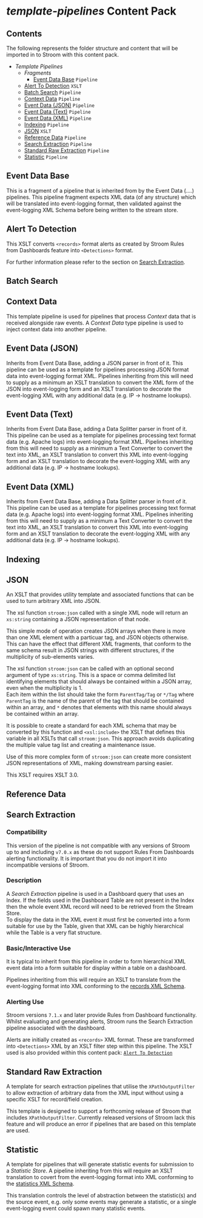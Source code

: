 # _template-pipelines_ Content Pack

## Contents

The following represents the folder structure and content that will be imported in to Stroom with this content pack.

* _Template Pipelines_ 
    * _Fragments_
        * [Event Data Base](#event-data-base) `Pipeline`
    * [Alert To Detection](#alert-to-detection) `XSLT`
    * [Batch Search](#batch-search) `Pipeline`
    * [Context Data](#context-data) `Pipeline`
    * [Event Data (JSON)](#event-data-json) `Pipeline`
    * [Event Data (Text)](#event-data-text) `Pipeline`
    * [Event Data (XML)](#event-data-xml) `Pipeline`
    * [Indexing](#indexing) `Pipeline`
    * [JSON](#json-xslt) `XSLT`
    * [Reference Data](#reference-data) `Pipeline`
    * [Search Extraction](#search-extraction) `Pipeline`
    * [Standard Raw Extraction](#raw-extraction) `Pipeline`
    * [Statistic](#statistic) `Pipeline`

## Event Data Base

This is a fragment of a pipeline that is inherited from by the Event Data (....) pipelines. This pipeline fragment expects XML data (of any structure) which will be translated into event-logging format, then validated against the event-logging XML Schema before being written to the stream store.

## Alert To Detection

This XSLT converts `<records>` format alerts as created by Stroom Rules from Dashboards feature into `<Detections>` format.

For further information please refer to the section on [Search Extraction](#search-extraction).

## Batch Search

<!--TODO-->

## Context Data

This template pipeline is used for pipelines that process _Context_ data that is received alongside raw events. A _Context Data_ type pipeline is used to inject context data into another pipeline.

## Event Data (JSON)

Inherits from Event Data Base, adding a JSON parser in front of it. This pipeline can be used as a template for pipelines processing JSON format data into event-logging format XML. Pipelines inheriting from this will need to supply as a minimum an XSLT translation to convert the XML form of the JSON into event-logging form and an XSLT translation to decorate the event-logging XML with any additional data (e.g. IP -> hostname lookups).

## Event Data (Text)

Inherits from Event Data Base, adding a Data Splitter parser in front of it. This pipeline can be used as a template for pipelines processing text format data (e.g. Apache logs) into event-logging format XML. Pipelines inheriting from this will need to supply as a minimum a Text Converter to convert the text into XML, an XSLT translation to convert this XML into event-logging form and an XSLT translation to decorate the event-logging XML with any additional data (e.g. IP -> hostname lookups).

## Event Data (XML)

Inherits from Event Data Base, adding a Data Splitter parser in front of it. This pipeline can be used as a template for pipelines processing text format data (e.g. Apache logs) into event-logging format XML. Pipelines inheriting from this will need to supply as a minimum a Text Converter to convert the text into XML, an XSLT translation to convert this XML into event-logging form and an XSLT translation to decorate the event-logging XML with any additional data (e.g. IP -> hostname lookups).

## Indexing

<!--TODO-->

## JSON

An XSLT that provides utility template and associated functions that can be used to turn arbitrary XML into JSON.

The xsl function `stroom:json` called with a single XML node will return an `xs:string` containing a JSON representation of that node.

This simple mode of operation creates JSON arrays when there is more than one XML element with a particuar tag, and JSON objects otherwise.
This can have the effect that different XML fragments, that conform to the same schema result in JSON strings with different structures, if the multiplicity of sub-elements varies.

The xsl function `stroom:json` can be called with an optional second argument of type `xs:string`. 
This is a space or comma delimited list identifying elements that should always be contained within a JSON array, even when the multiplicity is 1.  
Each item within the list should take the form `ParentTag/Tag` or `*/Tag` where `ParentTag` is the name of the parent of the tag that should be contained within an array, and `*` denotes that elements with this name should always be contained within an array.

It is possible to create a standard for each XML schema that may be converted by this function and `<xsl:include>` the XSLT that defines this variable in all XSLTs that call `stroom:json`.  This approach avoids duplicating the multiple value tag list and creating a maintenance issue.

Use of this more complex form of `stroom:json` can create more consistent JSON representations of XML, making downstream parsing easier.

This XSLT requires XSLT 3.0.

## Reference Data

<!--TODO-->

## Search Extraction

### Compatibility

This version of the pipeline is not compatible with any versions of Stroom up to and including `v7.0.x` as these do not support Rules From Dashboards
alerting functionality.  It is important that you do not import it into incompatible versions of Stroom.

### Description

A _Search Extraction_ pipeline is used in a Dashboard query that uses an Index. If the fields used in the Dashboard Table 
are not present in the Index then the whole event XML record will need to be retrieved from the Stream Store.  
To display the data in the XML event it must first be converted into a form suitable for use by the Table,
given that XML can be highly hierarchical while the Table is a very flat structure.

### Basic/Interactive Use

It is typical to inherit from this pipeline in order to form hierarchical XML event data into a form suitable for display within
a table on a dashboard.

Pipelines inheriting from this will require an XSLT to translate from the event-logging format into XML conforming to the [records XML Schema](./core-xml-schemas.md#records).

### Alerting Use

Stroom versions `7.1.x` and later provide Rules from Dashboard functionality.
Whilst evaluating and generating alerts, Stroom runs the Search Extraction pipeline associated with the 
dashboard.
 
Alerts are initially created as `<records>` XML format.  These are transformed into `<Detections>` XML by an XSLT filter
step within this pipeline.  The XSLT used is also provided within this content pack:  [`Alert To Detection`](#alert-to-detection)

## Standard Raw Extraction

A template for search extraction pipelines that utilise the `XPathOutputFilter` to allow extraction of arbitrary data from the XML input without using a specific XSLT for record/field creation.

This template is designed to support a forthcoming release of Stroom that includes `XPathOutputFilter`.  Currently released versions of Stroom lack this feature and will
produce an error if pipelines that are based on this template are used.  

## Statistic

A template for pipelines that will generate statistic events for submission to a _Statistic Store_.  A pipeline inheriting from this will require an XSLT translation to covert from the event-logging format into XML conforming to the [statistics XML Schema](./core-xml-schemas.md#statistics). 

This translation controls the level of abstraction between the statistic(s) and the source event, e.g. only some events may generate a statistic, or a single event-logging event could spawn many statistic events.


